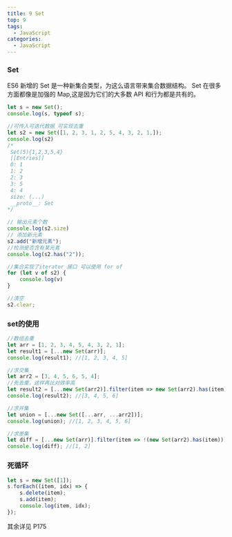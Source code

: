 ```yaml
---
title: 9 Set
top: 9
tags:
  - JavaScript
categories:
  - JavaScript
---
```


### Set

ES6 新增的 Set 是一种新集合类型，为这么语言带来集合数据结构。 Set 在很多方面都像是加强的 Map,这是因为它们的大多数 API 和行为都是共有的。

```javascript
let s = new Set();
console.log(s, typeof s);

//可传入可迭代数据 可实现去重
let s2 = new Set([1, 2, 3, 1, 2, 5, 4, 3, 2, 1,]);
console.log(s2)
/*
 Set(5){1,2,3,5,4}
 [[Entries]]
 0: 1
 1: 2
 2: 3
 3: 5
 4: 4
 size: (...)
 __proto__: Set
*/

// 输出元素个数
console.log(s2.size)
// 添加新元素
s2.add("新增元素");
//检测是否含有某元素
console.log(s2.has("2"));

//集合实现了iterator 接口 可以使用 for of
for (let v of s2) {
    console.log(v)
}

//清空
s2.clear;
```

### set的使用

```javascript
//数组去重
let arr = [1, 2, 3, 4, 5, 4, 3, 2, 1];
let result1 = [...new Set(arr)];
console.log(result1); //[1, 2, 3, 4, 5]

//求交集
let arr2 = [3, 4, 5, 6, 5, 4];
//先去重，这样再比对效率高
let result2 = [...new Set(arr2)].filter(item => new Set(arr2).has(item));
console.log(result2); //[3, 4, 5, 6]

//求并集
let union = [...new Set([...arr, ...arr2])];
console.log(union); //[1, 2, 3, 4, 5, 6]

//求差集
let diff = [...new Set(arr)].filter(item => !(new Set(arr2).has(item)));
console.log(diff); //[1, 2]
```

### 死循环

```javascript
let s = new Set([1]);
s.forEach((item, idx) => {
    s.delete(item);
    s.add(item);
    console.log(item, idx);
});
```

其余详见 P175